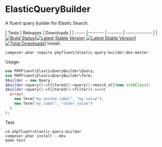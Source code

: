 ElasticQueryBuilder
=====

A fluent query builder for Elastic Search.

| Tests | Releases | Downloads | 
| ----- |-------- | ------- | ------------- |
|[![Build Status](https://api.travis-ci.org/PHPFluent/ElasticQueryBuilder.png)](https://travis-ci.org/PHPFluent/ElasticQueryBuilder)|[![Latest Stable Version](https://poser.pugx.org/phpfluent/elastic-query-builder/v/stable.png)](https://packagist.org/packages/phpfluent/elastic-query-builder) [![Latest Stable Version](https://poser.pugx.org/phpfluent/elastic-query-builder/v/unstable.png)](https://packagist.org/packages/phpfluent/elastic-query-builder)|[![Total Downloads](https://poser.pugx.org/phpfluent/elastic-query-builder/downloads.png)](https://packagist.org/packages/phpfluent/elastic-query-builder)|
Install:
  ```shell
  composer.phar require phpfluent/elastic-query-builder:dev-master
  ```
Usage:
  ```php
  use PHPFluent\ElasticQueryBuilder\Query;
  use PHPFluent\ElasticQueryBuilder\Term;
  $builder = new Query;
  $builder->query()->filtered()->query()->match_all(new \stdClass);
  $builder->query()->filtered()->filter()->and(
    array(
      new Term("my.nested.label", "my_value"),
      new Term("my_label", "other_value")
    )
  );
  ```

Test:
  ```shell
  cd phpfluent/elastic-query-builder
  composer.phar install --dev
  make test
  ```
